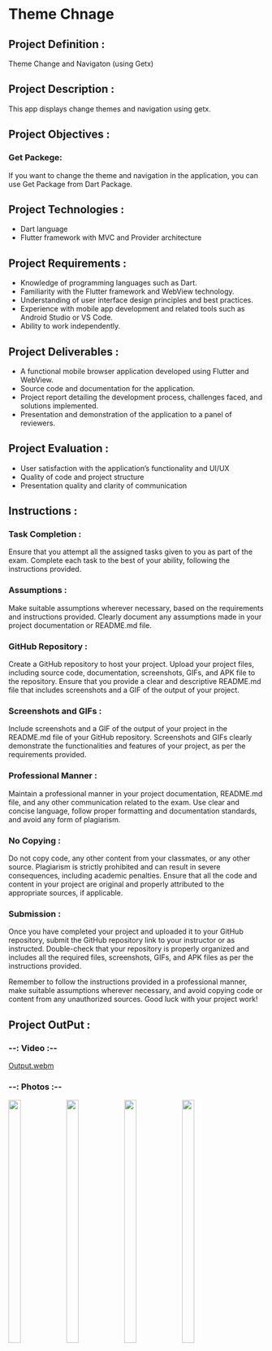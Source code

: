 # Theme Chnage 

## Project Definition :

Theme Change and Navigaton (using Getx)

## Project Description :
This app displays change themes and navigation using getx.

## Project Objectives :

### Get Packege:
If you want to change the theme and navigation in the application, you can use Get Package from Dart Package.

## Project Technologies :

- Dart language
- Flutter framework with MVC and Provider architecture

## Project Requirements :

- Knowledge of programming languages such as Dart.
- Familiarity with the Flutter framework and WebView technology.
- Understanding of user interface design principles and best practices.
- Experience with mobile app development and related tools such as Android Studio or VS Code.
- Ability to work independently.

## Project Deliverables :

- A functional mobile browser application developed using Flutter and WebView.
- Source code and documentation for the application.
- Project report detailing the development process, challenges faced, and solutions implemented.
- Presentation and demonstration of the application to a panel of reviewers.

## Project Evaluation :

- User satisfaction with the application’s functionality and UI/UX
- Quality of code and project structure
- Presentation quality and clarity of communication


## Instructions :

### Task Completion :
Ensure that you attempt all the assigned tasks given to you as part of the exam. Complete each task to the best of your ability, following the instructions provided.

### Assumptions :
Make suitable assumptions wherever necessary, based on the requirements and instructions provided. Clearly document any assumptions made in your project documentation or README.md file.

### GitHub Repository :
Create a GitHub repository to host your project. Upload your project files, including source code, documentation, screenshots, GIFs, and APK file to the repository. Ensure that you provide a clear and descriptive README.md file that includes screenshots and a GIF of the output of your project.

### Screenshots and GIFs :
Include screenshots and a GIF of the output of your project in the README.md file of your GitHub repository. Screenshots and GIFs clearly demonstrate the functionalities and features of your project, as per the requirements provided.

### Professional Manner :
Maintain a professional manner in your project documentation, README.md file, and any other communication related to the exam. Use clear and concise language, follow proper formatting and
documentation standards, and avoid any form of plagiarism.

### No Copying :
Do not copy code, any other content from your classmates, or any other source. Plagiarism is strictly prohibited and can result in severe consequences, including academic penalties. Ensure that all the code and content in your project are original and properly attributed to the appropriate sources, if applicable.

### Submission :
Once you have completed your project and uploaded it to your GitHub repository, submit the GitHub repository link to your instructor or as instructed. Double-check that your repository is
properly organized and includes all the required files, screenshots, GIFs, and APK files as per the instructions provided.

Remember to follow the instructions provided in a professional manner, make suitable assumptions wherever necessary, and avoid copying code or content from any unauthorized sources. Good luck with your project work!


## Project OutPut :

### --: Video :--

[Output.webm](https://github.com/SJaynesh/Theme_Chenge/assets/115562979/3f03eb7c-5be6-4ee1-961c-9233d2eaf0dc)

### --: Photos :--

<p>
  <img align = "left"  src = "https://github.com/SJaynesh/Theme_Chenge/assets/115562979/525845e0-c9ae-478d-b759-09837ae29dad.png" width=22% height=35% >
  
  <img align = "left"  src = "https://github.com/SJaynesh/Theme_Chenge/assets/115562979/2d875a02-65d8-4889-8f0e-a0001286ece8.png" width=22% height=35% >
 
  <img align = "left"  src = "https://github.com/SJaynesh/Theme_Chenge/assets/115562979/d53db1c1-3c3e-42f1-adae-e145964befb6.png" width=22% height=35% >
 
  <img  src = "https://github.com/SJaynesh/Theme_Chenge/assets/115562979/6fb3c628-f884-4c61-9082-2c05f29a6f52.png" width=22% height=35% >
</P>
